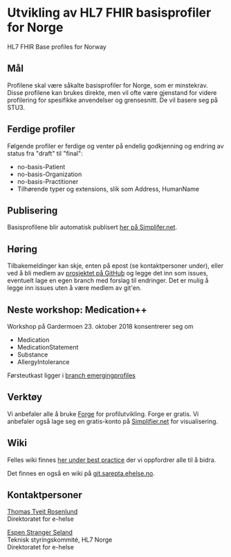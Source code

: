 # Utvikling av HL7 FHIR basisprofiler for Norge
HL7 FHIR Base profiles for Norway

## Mål

Profilene skal være såkalte basisprofiler for Norge, som er minstekrav. Disse profilene kan brukes direkte, men vil ofte være gjenstand for videre profilering for spesifikke anvendelser og grensesnitt. De vil basere seg på STU3.

## Ferdige profiler

Følgende profiler er ferdige og venter på endelig godkjenning og endring av status fra "draft" til "final":
* no-basis-Patient
* no-basis-Organization
* no-basis-Practitioner
* Tilhørende typer og extensions, slik som Address, HumanName

## Publisering

Basisprofilene blir automatisk publisert [her på Simplifer.net](https://simplifier.net/hl7norwayno-basis).

## Høring 

Tilbakemeldinger kan skje, enten på epost (se kontaktpersoner under), eller ved å bli medlem av [prosjektet på GitHub](https://github.com/HL7Norway/basisprofiler-r3) og legge det inn som issues, eventuelt lage en egen branch med forslag til endringer. Det er mulig å legge inn issues uten å være medlem av git'en. 

## Neste workshop: Medication++

Workshop på Gardermoen 23. oktober 2018 konsentrerer seg om
* Medication
* MedicationStatement
* Substance
* AllergyIntolerance

Førsteutkast ligger i [branch emergingprofiles](https://github.com/HL7Norway/basisprofiler-r3/tree/emergingprofiles)

## Verktøy

Vi anbefaler alle å bruke [Forge](https://fire.ly/forge/) for profilutvikling. Forge er gratis.
Vi anbefaler også lage seg en gratis-konto på [Simplifier.net](https://simplifier.net/) for visualisering. 

## Wiki

Felles wiki finnes [her under best practice](https://github.com/HL7Norway/best-practice/wiki) der vi oppfordrer alle til å bidra. 

Det finnes en også en wiki på [git.sarepta.ehelse.no](https://git.sarepta.ehelse.no/utvikling/FHIR/wikis/home).

## Kontaktpersoner

[Thomas Tveit Rosenlund](mailto:thomas.tveit.rosenlund@ehelse.no)
<br/>Direktoratet for e-helse

[Espen Stranger Seland](mailto:Espen.Stranger.Seland@ehelse.no)
<br/>Teknisk styringskommité, HL7 Norge
<br/>Direktoratet for e-helse
